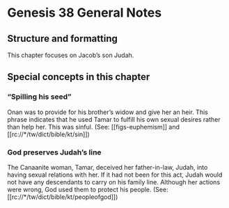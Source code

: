 # Genesis 38 General Notes
## Structure and formatting

This chapter focuses on Jacob’s son Judah.

## Special concepts in this chapter

### “Spilling his seed”
Onan was to provide for his brother’s widow and give her an heir. This phrase indicates that he used Tamar to fulfill his own sexual desires rather than help her. This was sinful. (See: [[figs-euphemism]] and [[rc://*/tw/dict/bible/kt/sin]])

### God preserves Judah’s line
The Canaanite woman, Tamar, deceived her father-in-law, Judah, into having sexual relations with her. If it had not been for this act, Judah would not have any descendants to carry on his family line. Although her actions were wrong, God used them to protect his people. (See: [[rc://*/tw/dict/bible/kt/peopleofgod]])